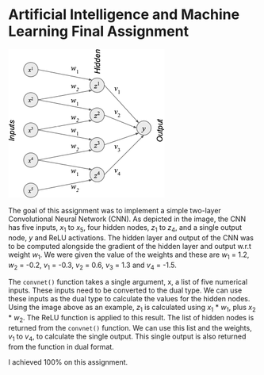 # Artificial Intelligence and Machine Learning Final Assignment
![Convolutional Neural Network for Assignment](cnn.png)

The goal of this assignment was to implement a simple two-layer Convolutional Neural Network (CNN). As depicted in the image, the CNN has five inputs, _x_<sub>1</sub> to _x_<sub>5</sub>, four hidden nodes, _z_<sub>1</sub> to _z_<sub>4</sub>, and a single output node, _y_ and ReLU activations. The hidden layer and output of the CNN was to be computed alongside the gradient of the hidden layer and output w.r.t weight _w_<sub>1</sub>. We were given the value of the weights and these are _w_<sub>1</sub> = 1.2, _w_<sub>2</sub> = -0.2, _v_<sub>1</sub> = -0.3, _v_<sub>2</sub> = 0.6, _v_<sub>3</sub> = 1.3 and _v_<sub>4</sub> = -1.5.

The `convnet()` function takes a single argument, x, a list of five numerical inputs. These inputs need to be converted to the dual type. We can use these inputs as the dual type to calculate the values for the hidden nodes. Using the image above as an example, _z_<sub>1</sub> is calculated using _x_<sub>1</sub> * _w_<sub>1</sub>, plus _x_<sub>2</sub> * _w_<sub>2</sub>. The ReLU function is applied to this result. The list of hidden nodes is returned from the `convnet()` function. We can use this list and the weights, _v_<sub>1</sub> to _v_<sub>4</sub>, to calculate the single output. This single output is also returned from the function in dual format.


I achieved 100% on this assignment.

